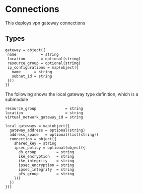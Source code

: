 # Connections

This deploys vpn gateway connections

## Types

```hcl
gateway = object({
 name           = string
 location       = optional(string)
 resource_group = optional(string)
 ip_configurations = map(object({
   name      = string
   subnet_id = string
 }))
})
```

The following shows the local gateway type definition, which is a submodule

```hcl
resource_group             = string
location                   = string
virtual_network_gateway_id = string

local_gateways = map(object({
  gateway_address = optional(string)
  address_space   = optional(list(string))
  connection = object({
    shared_key = string
    ipsec_policy = optional(object({
      dh_group         = string
      ike_encryption   = string
      ike_integrity    = string
      ipsec_encryption = string
      ipsec_integrity  = string
      pfs_group        = string
    }))
  })
}))
```

